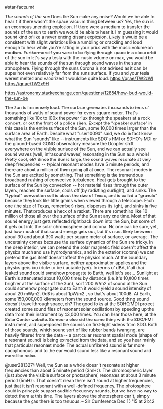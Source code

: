 #star-facts.md

*The sounds of the sun*
Does the Sun make any noise? Would we be able to hear it if there wasn't the space vacuum thing between us?
Yes, the sun is an enormous unending explosion. If there were a medium to transfer the sounds of the sun to earth we would be able to hear it. I'm guessing it would sound kind of like a never ending distant explosion. Likely it would be a consistent with slight variations like a rumbling or crackling and loud enough to hear while you're sitting in your prius with the music volume on medium.
Furthermore if you were to be flying through space in a close orbit of the sun in let's say a tesla with the music volume on max, you would be able to hear the sounds of the sun through sound waves in the suns atmosphere.
Flying through the suns Corona is not advised as it can be super hot even relatively far from the suns surface. If you and your tesla werent melted and vaporized it would be quite loud.
https://qr.ae/TW2xWI
https://qr.ae/TW2x9H

https://astronomy.stackexchange.com/questions/12854/how-loud-would-the-sun-be

The Sun is immensely loud. The surface generates thousands to tens of thousands of watts of sound power for every square meter. That's something like 10x to 100x the power flux through the speakers at a rock concert, or out the front of a police siren. Except the "speaker surface" in this case is the entire surface of the Sun, some 10,000 times larger than the surface area of Earth.
Despite what "user10094" said, we do in fact know what the Sun "sounds" like -- instruments like SDO's HMI or SOHO's MDI or the ground-based GONG observatory measure the Doppler shift everywhere on the visible surface of the Sun, and we can actually see sound waves (well, infrasound waves) resonating in the Sun as a whole! Pretty cool, eh? Since the Sun is large, the sound waves resonate at very deep frequencies -- typical resonant modes have 5 minute periods, and there are about a million of them going all at once.
The resonant modes in the Sun are excited by something. That something is the tremendous broadband rushing of convective turbulence. Heat gets brought to the surface of the Sun by convection -- hot material rises through the outer layers, reaches the surface, cools off (by radiating sunlight), and sinks. The "typical" convection cell is about the size of Texas, and is called a "granule" because they look like little grains when viewed through a telescope. Each one (the size of Texas, remember) rises, disperses its light, and sinks in five minutes. That produces a heck of a racket. There are something like 10 million of those all over the surface of the Sun at any one time. Most of that sound energy just gets reflected right back down into the Sun, but some of it gets out into the solar chromosphere and corona. No one can be sure, yet, just how much of that sound energy gets out, but it's most likely between about 30 and about 300 watts per square meter of surface, on average. The uncertainty comes because the surface dynamics of the Sun are tricky. In the deep interior, we can pretend the solar magnetic field doesn't affect the physics much and use hydrodynamics, and in the exterior (corona) we can pretend the gas itself doesn't affect the physics much. At the boundary layers above the visible surface, neither approximation applies and the physics gets too tricky to be tractable (yet).
In terms of dBA, if all that leaked sound could somehow propagate to Earth, well let's see... Sunlight at Earth is attenuated about 10,000 times by distance (i.e. it's 10,000 times brighter at the surface of the Sun), so if 200 W/m2 of sound at the Sun could somehow propagate out to Earth it would yield a sound intensity of about 20 mW/m2. 0dB is about 1pW/m2 , so that's about 100dB. At Earth, some 150,000,000 kilometers from the sound source. Good thing sound doesn't travel through space, eh?
The good folks at the SOHO/MDI project created some sound files of resonant solar oscillations by speeding up the data from their instrument by 43,000 times. You can hear those here, at the Solar Center website. Someone else did the same thing with the SDO/HMI instrument, and superposed the sounds on first-light videos from SDO. Both of those sounds, which sound sort of like rubber bands twanging, are heavily filtered from the data -- a particular resonant spatial mode (shape of a resonant sound) is being extracted from the data, and so you hear mainly that particular resonant mode. The actual unfiltered sound is far more cacophonous, and to the ear would sound less like a resonant sound and more like noise.


@user2813274 Well, the Sun as a whole doesn't resonate at higher frequencies than about 5 minute period (3mHz). The chromospheric layer (just above the visible surface or photosphere) resonates at about 3 minute period (5mHz). That doesn't mean there isn't sound at higher frequencies, just that it isn't resonant with a well-defined frequency. The photosphere could in principle support audible frequency sounds, but we have no way to detect them at this time. The layers above the photosphere can't, simply because the gas there is too tenuous. – Sir Cumference Dec 15 '15 at 21:42